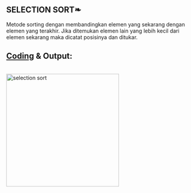 <h2>SELECTION SORT❧</h2>

Metode sorting dengan membandingkan elemen yang sekarang dengan elemen yang terakhir. 
Jika ditemukan elemen lain yang lebih kecil dari elemen sekarang maka dicatat posisinya dan ditukar.

<h2><a href="https://github.com/desyderian/ASD/blob/main/sorting/selection%20sort/selection%20sort.c">Coding</a> & Output:</h2><br>
<img width="300" alt="selection sort" src="https://user-images.githubusercontent.com/98725370/155253357-93c1dc13-5b1b-478a-9594-6a6c50cb6c28.png"><br><br>
<br>

